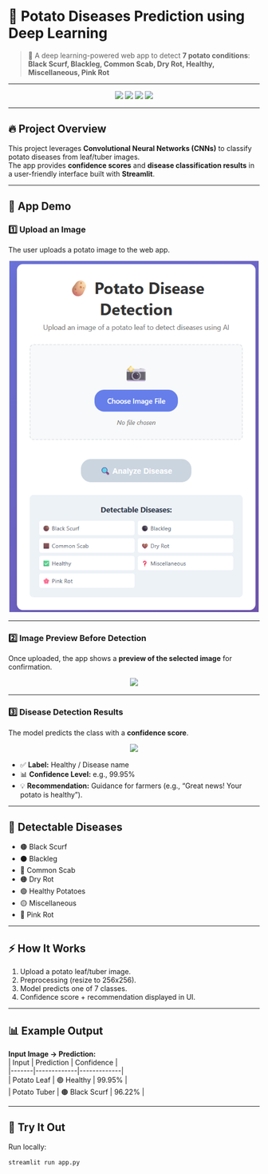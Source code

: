 # 🥔 Potato Diseases Prediction using Deep Learning

> 🌿 A deep learning-powered web app to detect **7 potato conditions**:  
**Black Scurf, Blackleg, Common Scab, Dry Rot, Healthy, Miscellaneous, Pink Rot**  

---

<p align="center">
  <img src="https://img.shields.io/badge/Python-3.8+-blue" />
  <img src="https://img.shields.io/badge/TensorFlow/Keras-✅-orange" />
  <img src="https://img.shields.io/badge/Streamlit-App-red" />
  <img src="https://img.shields.io/badge/Dataset-Potato%20Images-green" />
</p>

---

## 🔥 Project Overview

This project leverages **Convolutional Neural Networks (CNNs)** to classify potato diseases from leaf/tuber images.  
The app provides **confidence scores** and **disease classification results** in a user-friendly interface built with **Streamlit**.

---

## 📸 App Demo

### 1️⃣ Upload an Image  
The user uploads a potato image to the web app.  
<p align="center">
  <img src="Screenshot 2025-09-19 171200.png" width="500" />
</p>

---

### 2️⃣ Image Preview Before Detection  
Once uploaded, the app shows a **preview of the selected image** for confirmation.  
<p align="center">
  <img src="assets/ui_preview.png" width="400" />
</p>

---

### 3️⃣ Disease Detection Results  
The model predicts the class with a **confidence score**.  
<p align="center">
  <img src="assets/ui_results.png" width="450" />
</p>

- ✅ **Label:** Healthy / Disease name  
- 📊 **Confidence Level:** e.g., 99.95%  
- 💡 **Recommendation:** Guidance for farmers (e.g., “Great news! Your potato is healthy”).  

---

## 🧩 Detectable Diseases

- 🟤 Black Scurf  
- ⚫ Blackleg  
- 🤎 Common Scab  
- 🟠 Dry Rot  
- 🟢 Healthy Potatoes  
- 🟡 Miscellaneous  
- 🌸 Pink Rot  

---

## ⚡ How It Works

1. Upload a potato leaf/tuber image.  
2. Preprocessing (resize to 256x256).  
3. Model predicts one of 7 classes.  
4. Confidence score + recommendation displayed in UI.  

---

## 📊 Example Output

**Input Image → Prediction:**  
| Input | Prediction | Confidence |  
|-------|-------------|-------------|  
| Potato Leaf | 🟢 Healthy | 99.95% |  
| Potato Tuber | 🟤 Black Scurf | 96.22% |  

---

## 🚀 Try It Out

Run locally:  
```bash
streamlit run app.py
